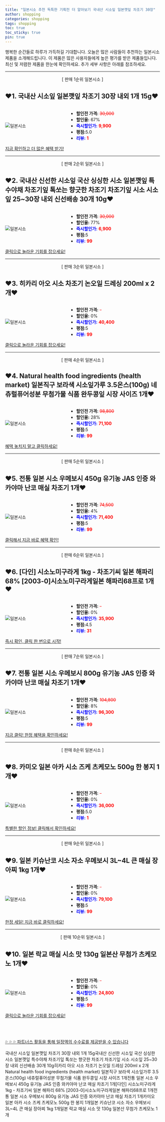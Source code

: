 ```yaml
---
title: "일본시소 추천 독특한 기획전 더 알아보기 국내산 시소잎 일본깻잎 차조기 30장"
author: shopping
categories: shopping
tags: shopping
toc: true
toc_sticky: true
pin: true
---
```

행복한 순간들로 하루가 가득하길 기대합니다. 오늘은 많은 사람들이 추천하는 일본시소 제품을 소개해드립니다. 이 제품은 많은 사용자들에게 높은 평가를 받은 제품들입니다. 최신 및 저렴한 제품을 한눈에 확인하세요. 추가 세부 사항은 아래를 참조하세요.

---
<p class="toplist" style="margin: 0 auto; display: block; width: fit-content;">[ 판매 1순위 일본시소 ]</p>

<h2><strong>❤️1. 국내산 시소잎 일본깻잎 차조기 30장 내외 1개 15g❤️</strong></h2>

<div style="display: flex; align-items: center;">
    <div style="flex: 0.4;">
        <img src="https://thumbnail7.coupangcdn.com/thumbnails/remote/230x230ex/image/vendor_inventory/80fa/dafdc79987cbb2046cbc3491ea64d5cb99b4e682a6248abb9818b6bc5eeb.png" alt="일본시소" style="max-width: 100%;">
    </div>
    <div style="flex: 0.6; margin-left: 10px;">
        <ul>
            <li><strong>할인전 가격:</strong> <del style="color: red;">30,000</del></li>
            <li><strong>할인율:</strong> 67%</li>
            <li><span style='color:blue'><strong>즉시할인가:</strong></span> <span style='color:red'><strong>9,900</strong></span></li>
            <li><strong>평점:</strong>5.0</li>
            <li><span style='color:blue'><strong>리뷰:</strong></span> <span style='color:red'><strong>1</strong></span></li>
        </ul>
    </div>
</div>
<div class="center">
    <a href="https://selin100587.github.io?lptag=AF9450613&subid=githubio&pageKey=7796941032&traceid=V0-153&itemId=23750653333&vendorItemId=87900613134" class="myButton">
        지금 확인하고 더 많은 혜택 받기!
    </a>
</div>


---
<p class="toplist" style="margin: 0 auto; display: block; width: fit-content;">[ 판매 2순위 일본시소 ]</p>

<h2><strong>❤️2. 국내산 신선한 시소잎 국산 싱싱한 시소 일본깻잎 특수야채 차조기잎 톡쏘는 향긋한 차조기 차조기잎 시소 시소잎 25~30장 내외 신선배송 30개 10g❤️</strong></h2>

<div style="display: flex; align-items: center;">
    <div style="flex: 0.4;">
        <img src="https://thumbnail10.coupangcdn.com/thumbnails/remote/230x230ex/image/vendor_inventory/3470/11a8099316bcc018b542c1233f68df998fffdbf9d7ff81e97a7786996170.png" alt="일본시소" style="max-width: 100%;">
    </div>
    <div style="flex: 0.6; margin-left: 10px;">
        <ul>
            <li><strong>할인전 가격:</strong> <del style="color: red;">30,000</del></li>
            <li><strong>할인율:</strong> 77%</li>
            <li><span style='color:blue'><strong>즉시할인가:</strong></span> <span style='color:red'><strong>6,900</strong></span></li>
            <li><strong>평점:</strong>5</li>
            <li><span style='color:blue'><strong>리뷰:</strong></span> <span style='color:red'><strong>99</strong></span></li>
        </ul>
    </div>
</div>
<div class="center">
    <a href="https://selin100587.github.io?lptag=AF9450613&subid=githubio&pageKey=8193075910&traceid=V0-153&itemId=23453831071&vendorItemId=90480584667" class="myButton">
        클릭으로 놀라운 기회를 잡으세요!
    </a>
</div>


---
<p class="toplist" style="margin: 0 auto; display: block; width: fit-content;">[ 판매 3순위 일본시소 ]</p>

<h2><strong>❤️3. 히카리 아오 시소 차조기 논오일 드레싱 200ml x 2개❤️</strong></h2>

<div style="display: flex; align-items: center;">
    <div style="flex: 0.4;">
        <img src="https://thumbnail8.coupangcdn.com/thumbnails/remote/230x230ex/image/vendor_inventory/8a67/4c6e9278f258bb42fd04b7e36a5f65e665464ffb34c4f46ac0d4de918e0e.jpg" alt="일본시소" style="max-width: 100%;">
    </div>
    <div style="flex: 0.6; margin-left: 10px;">
        <ul>
            <li><strong>할인전 가격:</strong> <del style="color: red;">-</del></li>
            <li><strong>할인율:</strong> 0%</li>
            <li><span style='color:blue'><strong>즉시할인가:</strong></span> <span style='color:red'><strong>40,400</strong></span></li>
            <li><strong>평점:</strong>5</li>
            <li><span style='color:blue'><strong>리뷰:</strong></span> <span style='color:red'><strong>99</strong></span></li>
        </ul>
    </div>
</div>
<div class="center">
    <a href="https://selin100587.github.io?lptag=AF9450613&subid=githubio&pageKey=7890958621&traceid=V0-153&itemId=21228811332&vendorItemId=88289633204" class="myButton">
        클릭으로 놀라운 기회를 잡으세요!
    </a>
</div>


---
<p class="toplist" style="margin: 0 auto; display: block; width: fit-content;">[ 판매 4순위 일본시소 ]</p>

<h2><strong>❤️4. Natural health food ingredients (health market) 일본직구 보라색 시소잎가루 3.5온스(100g) 네츄럴퓨어성분 무첨가물 식품 완두콩잎 시장 사이즈 1개❤️</strong></h2>

<div style="display: flex; align-items: center;">
    <div style="flex: 0.4;">
        <img src="https://thumbnail6.coupangcdn.com/thumbnails/remote/230x230ex/image/vendor_inventory/8883/3e6be54e7261bfaf8db253363dc4b55832f940517d006f1ed8f48f6753fd.jpg" alt="일본시소" style="max-width: 100%;">
    </div>
    <div style="flex: 0.6; margin-left: 10px;">
        <ul>
            <li><strong>할인전 가격:</strong> <del style="color: red;">98,800</del></li>
            <li><strong>할인율:</strong> 28%</li>
            <li><span style='color:blue'><strong>즉시할인가:</strong></span> <span style='color:red'><strong>71,100</strong></span></li>
            <li><strong>평점:</strong>5</li>
            <li><span style='color:blue'><strong>리뷰:</strong></span> <span style='color:red'><strong>99</strong></span></li>
        </ul>
    </div>
</div>
<div class="center">
    <a href="https://selin100587.github.io?lptag=AF9450613&subid=githubio&pageKey=7901155641&traceid=V0-153&itemId=21654249010&vendorItemId=88704924670" class="myButton">
        혜택 놓치지 말고 클릭하세요!
    </a>
</div>


---
<p class="toplist" style="margin: 0 auto; display: block; width: fit-content;">[ 판매 5순위 일본시소 ]</p>

<h2><strong>❤️5. 전통 일본 시소 우메보시 450g 유기농 JAS 인증 와카야마 난코 매실 차조기 1개❤️</strong></h2>

<div style="display: flex; align-items: center;">
    <div style="flex: 0.4;">
        <img src="https://thumbnail8.coupangcdn.com/thumbnails/remote/230x230ex/image/vendor_inventory/436a/2c8c45088d7be5ad9438dc6d664fb2eac2b710adac6d1c6396edc077dea4.jpg" alt="일본시소" style="max-width: 100%;">
    </div>
    <div style="flex: 0.6; margin-left: 10px;">
        <ul>
            <li><strong>할인전 가격:</strong> <del style="color: red;">74,500</del></li>
            <li><strong>할인율:</strong> 4%</li>
            <li><span style='color:blue'><strong>즉시할인가:</strong></span> <span style='color:red'><strong>71,400</strong></span></li>
            <li><strong>평점:</strong>5</li>
            <li><span style='color:blue'><strong>리뷰:</strong></span> <span style='color:red'><strong>99</strong></span></li>
        </ul>
    </div>
</div>
<div class="center">
    <a href="https://selin100587.github.io?lptag=AF9450613&subid=githubio&pageKey=7573602988&traceid=V0-153&itemId=19978435669&vendorItemId=87076766572" class="myButton">
        클릭해서 지금 바로 혜택 확인!
    </a>
</div>


---
<p class="toplist" style="margin: 0 auto; display: block; width: fit-content;">[ 판매 6순위 일본시소 ]</p>

<h2><strong>❤️6. [다인] 시소노미구라게 1kg - 차조기씨 일본 해파리 68% [2003-0]시소노미구라게일본 해파리68프로 1개❤️</strong></h2>

<div style="display: flex; align-items: center;">
    <div style="flex: 0.4;">
        <img src="https://thumbnail10.coupangcdn.com/thumbnails/remote/230x230ex/image/vendor_inventory/0329/5319007dec53beb0612058464790922efba05ce398c895fda0e499ea5d35.jpg" alt="일본시소" style="max-width: 100%;">
    </div>
    <div style="flex: 0.6; margin-left: 10px;">
        <ul>
            <li><strong>할인전 가격:</strong> <del style="color: red;">-</del></li>
            <li><strong>할인율:</strong> 0%</li>
            <li><span style='color:blue'><strong>즉시할인가:</strong></span> <span style='color:red'><strong>35,900</strong></span></li>
            <li><strong>평점:</strong>4.5</li>
            <li><span style='color:blue'><strong>리뷰:</strong></span> <span style='color:red'><strong>31</strong></span></li>
        </ul>
    </div>
</div>
<div class="center">
    <a href="https://selin100587.github.io?lptag=AF9450613&subid=githubio&pageKey=5232336594&traceid=V0-153&itemId=7369300190&vendorItemId=88686340253" class="myButton">
        즉시 확인, 클릭 한 번으로 시작!
    </a>
</div>


---
<p class="toplist" style="margin: 0 auto; display: block; width: fit-content;">[ 판매 7순위 일본시소 ]</p>

<h2><strong>❤️7. 전통 일본 시소 우메보시 800g 유기농 JAS 인증 와카야마 난코 매실 차조기 1개❤️</strong></h2>

<div style="display: flex; align-items: center;">
    <div style="flex: 0.4;">
        <img src="https://thumbnail10.coupangcdn.com/thumbnails/remote/230x230ex/image/vendor_inventory/9f70/cb48aa6a8788169a9bd984e529a8a4e7dd18e910fafa4779d3bd6e4f6df8.jpg" alt="일본시소" style="max-width: 100%;">
    </div>
    <div style="flex: 0.6; margin-left: 10px;">
        <ul>
            <li><strong>할인전 가격:</strong> <del style="color: red;">104,800</del></li>
            <li><strong>할인율:</strong> 8%</li>
            <li><span style='color:blue'><strong>즉시할인가:</strong></span> <span style='color:red'><strong>96,300</strong></span></li>
            <li><strong>평점:</strong>5</li>
            <li><span style='color:blue'><strong>리뷰:</strong></span> <span style='color:red'><strong>99</strong></span></li>
        </ul>
    </div>
</div>
<div class="center">
    <a href="https://selin100587.github.io?lptag=AF9450613&subid=githubio&pageKey=7573706330&traceid=V0-153&itemId=19978875525&vendorItemId=87077190320" class="myButton">
        지금 클릭! 한정 혜택을 확인하세요!
    </a>
</div>


---
<p class="toplist" style="margin: 0 auto; display: block; width: fit-content;">[ 판매 8순위 일본시소 ]</p>

<h2><strong>❤️8. 카미오 일본 아카 시소 즈케 츠케모노 500g 한 봉지 1개❤️</strong></h2>

<div style="display: flex; align-items: center;">
    <div style="flex: 0.4;">
        <img src="https://thumbnail6.coupangcdn.com/thumbnails/remote/230x230ex/image/vendor_inventory/cdba/57f666aaae07afb1901a7604f1ce87b1abcfeb207f489950f05f94c0a630.jpg" alt="일본시소" style="max-width: 100%;">
    </div>
    <div style="flex: 0.6; margin-left: 10px;">
        <ul>
            <li><strong>할인전 가격:</strong> <del style="color: red;">-</del></li>
            <li><strong>할인율:</strong> 0%</li>
            <li><span style='color:blue'><strong>즉시할인가:</strong></span> <span style='color:red'><strong>36,000</strong></span></li>
            <li><strong>평점:</strong>5.0</li>
            <li><span style='color:blue'><strong>리뷰:</strong></span> <span style='color:red'><strong>1</strong></span></li>
        </ul>
    </div>
</div>
<div class="center">
    <a href="https://selin100587.github.io?lptag=AF9450613&subid=githubio&pageKey=7816004118&traceid=V0-153&itemId=21214818039&vendorItemId=88275901480" class="myButton">
        특별한 할인 정보! 클릭해서 확인하세요!
    </a>
</div>


---
<p class="toplist" style="margin: 0 auto; display: block; width: fit-content;">[ 판매 9순위 일본시소 ]</p>

<h2><strong>❤️9. 일본 키슈난코 시소 자소 우메보시 3L~4L 큰 매실 장아찌 1kg 1개❤️</strong></h2>

<div style="display: flex; align-items: center;">
    <div style="flex: 0.4;">
        <img src="https://thumbnail6.coupangcdn.com/thumbnails/remote/230x230ex/image/vendor_inventory/5fd5/0152170d8362712739b2bc1ae94715fdc149fb3afa389ae7a6b661e9ef0b.jpg" alt="일본시소" style="max-width: 100%;">
    </div>
    <div style="flex: 0.6; margin-left: 10px;">
        <ul>
            <li><strong>할인전 가격:</strong> <del style="color: red;">-</del></li>
            <li><strong>할인율:</strong> 0%</li>
            <li><span style='color:blue'><strong>즉시할인가:</strong></span> <span style='color:red'><strong>79,100</strong></span></li>
            <li><strong>평점:</strong>5</li>
            <li><span style='color:blue'><strong>리뷰:</strong></span> <span style='color:red'><strong>99</strong></span></li>
        </ul>
    </div>
</div>
<div class="center">
    <a href="https://selin100587.github.io?lptag=AF9450613&subid=githubio&pageKey=7792356382&traceid=V0-153&itemId=21830359233&vendorItemId=88878782824" class="myButton">
        한정 세일! 지금 바로 클릭하세요!
    </a>
</div>


---
<p class="toplist" style="margin: 0 auto; display: block; width: fit-content;">[ 판매 10순위 일본시소 ]</p>

<h2><strong>❤️10. 일본 락교 매실 시소 맛 130g 일본산 무첨가 츠케모노 1개❤️</strong></h2>

<div style="display: flex; align-items: center;">
    <div style="flex: 0.4;">
        <img src="https://thumbnail6.coupangcdn.com/thumbnails/remote/230x230ex/image/vendor_inventory/7813/66d578e70c9578315e66ad7d1f3cc5239deb3785b457bf18f81267054b60.jpg" alt="일본시소" style="max-width: 100%;">
    </div>
    <div style="flex: 0.6; margin-left: 10px;">
        <ul>
            <li><strong>할인전 가격:</strong> <del style="color: red;">-</del></li>
            <li><strong>할인율:</strong> 0%</li>
            <li><span style='color:blue'><strong>즉시할인가:</strong></span> <span style='color:red'><strong>24,800</strong></span></li>
            <li><strong>평점:</strong>5</li>
            <li><span style='color:blue'><strong>리뷰:</strong></span> <span style='color:red'><strong>99</strong></span></li>
        </ul>
    </div>
</div>
<div class="center">
    <a href="https://selin100587.github.io?lptag=AF9450613&subid=githubio&pageKey=8243712994&traceid=V0-153&itemId=23034619401&vendorItemId=90068371115" class="myButton">
        클릭으로 놀라운 기회를 잡으세요!
    </a>
</div>

<br><br><br>[💦 💦 💦 파트너스 활동을 통해 일정액의 수수료를 제공받을 수 있습니다](https://link.coupang.com/a/bcpT2c)<br><br>국내산 시소잎 일본깻잎 차조기 30장 내외 1개 15g국내산 신선한 시소잎 국산 싱싱한 시소 일본깻잎 특수야채 차조기잎 톡쏘는 향긋한 차조기 차조기잎 시소 시소잎 25~30장 내외 신선배송 30개 10g히카리 아오 시소 차조기 논오일 드레싱 200ml x 2개Natural health food ingredients (health market) 일본직구 보라색 시소잎가루 3.5온스(100g) 네츄럴퓨어성분 무첨가물 식품 완두콩잎 시장 사이즈 1개전통 일본 시소 우메보시 450g 유기농 JAS 인증 와카야마 난코 매실 차조기 1개[다인] 시소노미구라게 1kg - 차조기씨 일본 해파리 68% [2003-0]시소노미구라게일본 해파리68프로 1개전통 일본 시소 우메보시 800g 유기농 JAS 인증 와카야마 난코 매실 차조기 1개카미오 일본 아카 시소 즈케 츠케모노 500g 한 봉지 1개일본 키슈난코 시소 자소 우메보시 3L~4L 큰 매실 장아찌 1kg 1개일본 락교 매실 시소 맛 130g 일본산 무첨가 츠케모노 1개